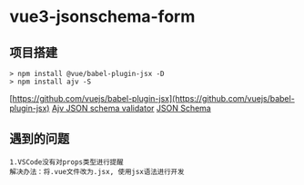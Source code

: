 # vue3-jsonschema-form

## 项目搭建

```shell
> npm install @vue/babel-plugin-jsx -D
> npm install ajv -S
```

[https://github.com/vuejs/babel-plugin-jsx](https://github.com/vuejs/babel-plugin-jsx)
[Ajv JSON schema validator](https://ajv.js.org)
[JSON Schema](https://json-schema.org/)

## 遇到的问题

```shell
1.VSCode没有对props类型进行提醒
解决办法：将.vue文件改为.jsx, 使用jsx语法进行开发
```

